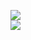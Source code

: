 [![](https://img.shields.io/badge/Made%20With-Github%20Spray-lightgrey.svg?style=for-the-badge&logo=github)](https://github.com/Annihil/github-spray#17316)  
[![](https://i.imgur.com/2DrTn0Z.gif)](https://github.com/Annihil/github-spray)